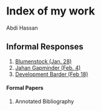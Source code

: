 # Index of my work
Abdi Hassan
## Informal Responses
1. [Blumenstock (Jan. 28)](https://abdi-hassan.github.io/Workshop/blumenstock)
2. [Jahan Gapminder (Feb. 4)](https://abdi-hassan.github.io/Workshop/Jahan_Gapminder)
3. [Development Barder (Feb 18)](https://abdi-hassan.github.io/Workshop/DevelopmentBarder)
#### Formal Papers 
1. Annotated Bibliography

